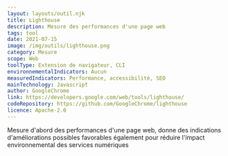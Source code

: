 ```yaml
---
layout: layouts/outil.njk
title: Lighthouse
description: Mesure des performances d'une page web
tags: tool
date: 2021-07-15
image: /img/outils/lighthouse.png
category: Mesure
scope: Web
toolType: Extension de navigateur, CLI
environnementalIndicators: Aucun
measuredIndicators: Performance, accessibilité, SEO
mainTechnology: Javascript
author: GoogleChrome
link: https://developers.google.com/web/tools/lighthouse/
codeRepository: https://github.com/GoogleChrome/lighthouse
licence: Apache-2.0
---
```


Mesure d'abord des performances d'une page web, donne des indications d'améliorations possibles favorables également pour réduire l'impact environnemental des services numériques
